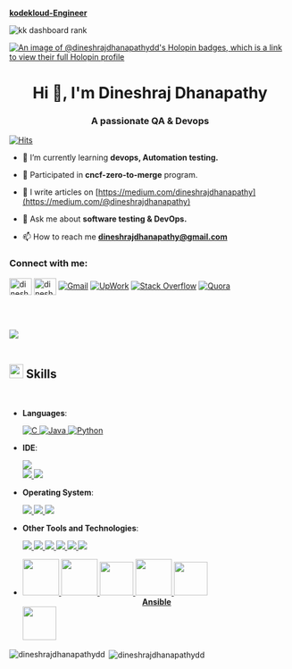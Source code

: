 [**kodekloud-Engineer**](https://github.com/dineshrajdhanapathyDD/kodekloud-Engineer_project)

![kk dashboard rank](https://github.com/dineshrajdhanapathyDD/dineshrajdhanapathyDD/assets/52989362/c0edf74c-cb39-465f-bdbf-ca63b721f9af)

[![An image of @dineshrajdhanapathydd's Holopin badges, which is a link to view their full Holopin profile](https://holopin.me/dineshrajdhanapathydd)](https://holopin.io/@dineshrajdhanapathydd)

<h1 align="center">Hi 👋, I'm Dineshraj Dhanapathy</h1>
<h3 align="center">A passionate QA & Devops</h3>

[![Hits](https://hits.seeyoufarm.com/api/count/incr/badge.svg?url=https%3A%2F%2Fgithub.com%2FdineshrajdhanapathyDD%2FdineshrajdhanapathyDD%2Fedit%2Fmain%2FREADME.md&count_bg=%2379C83D&title_bg=%23555555&icon=&icon_color=%23E7E7E7&title=hits&edge_flat=false)](https://hits.seeyoufarm.com)

- 🌱 I’m currently learning **devops, Automation testing.**

- 💬 Participated in **cncf-zero-to-merge** program.

- 📝 I write articles on [https://medium.com/dineshrajdhanapathy](https://medium.com/@dineshrajdhanapathy)

- 💬 Ask me about **software testing & DevOps.**

- 📫 How to reach me **dineshrajdhanapathy@gmail.com**

<h3 align="left">Connect with me:</h3>
<p align="left">
<a href="https://linkedin.com/in/dineshraj-dhanapathy-dd-25490058" target="blank"><img align="center" src="https://raw.githubusercontent.com/rahuldkjain/github-profile-readme-generator/master/src/images/icons/Social/linked-in-alt.svg" alt="dineshraj-dhanapathy-dd-25490058" height="30" width="40" /></a>
<a href="https://medium.com/@dineshrajdhanapathy" target="blank"><img align="center" src="https://raw.githubusercontent.com/rahuldkjain/github-profile-readme-generator/master/src/images/icons/Social/medium.svg" alt="dineshrajdhanapathy" height="30" width="40" /></a>
<a href="mailto:dineshrajdhanapathy@gmail.com"><img img src="https://img.shields.io/badge/gmail-%23EA4335.svg?style=plastic&logo=gmail&logoColor=white" alt="Gmail"/></a>
<a href="https://www.upwork.com/freelancers/~01802868d75870d447"><img src="https://img.shields.io/badge/Upwork-494949?style=flat&logo=upwork" alt="UpWork" /></a>
    <a href="https://stackoverflow.com/users/12859445/dineshrajdhanapathy"><img src="https://img.shields.io/badge/Stack Overflow-f48024?style=flat&logo=stackoverflow&logoColor=white" alt="Stack Overflow" /></a>
        <a href="https://www.quora.com/profile/Dineshraj-Dhanapathy"><img src="https://img.shields.io/badge/Quora-B92B27?style=flat&logo=quora" alt="Quora" /></a>
</p>
<br><br>


<img src="https://user-images.githubusercontent.com/73097560/115834477-dbab4500-a447-11eb-908a-139a6edaec5c.gif"><br><br>
## <img src="https://media2.giphy.com/media/QssGEmpkyEOhBCb7e1/giphy.gif?cid=ecf05e47a0n3gi1bfqntqmob8g9aid1oyj2wr3ds3mg700bl&rid=giphy.gif" width ="25"><b> Skills</b>
<br>

<p align="center">

- **Languages**:
    
   <a href="https://en.wikipedia.org/wiki/Objective-C" target="_blank" rel="noreferrer"> ![C](https://img.shields.io/badge/C%20-%232370ED.svg?style=for-the-badge&logo=c&logoColor=white) </a>
   <a href="https://www.java.com/en/" target="_blank" rel="noreferrer"> ![Java](https://img.shields.io/badge/Java-ED8B00?style=for-the-badge&logo=java&logoColor=white) </a>
    <a href="https://www.python.org/" target="_blank" rel="noreferrer"> ![Python](https://img.shields.io/badge/Python%20-%2314354C.svg?style=for-the-badge&logo=python&logoColor=white) </a>
  
- **IDE**:

    <a href="https://www.eclipse.org/downloads/" target="_blank" rel="noreferrer"> <img src="https://img.shields.io/badge/Eclipse-2C2255?style=for-the-badge&logo=eclipse&logoColor=white"> </a>   
    <a href="https://www.jetbrains.com/idea/" target="_blank" rel="noreferrer"> <img src="https://img.shields.io/badge/IntelliJ IDEA-%23575757.svg?&style=for-the-badge&logo=Intellij IDEA&logoColor=important"> </a>
    <a href="https://code.visualstudio.com/" target="_blank" rel="noreferrer"> <img src="https://img.shields.io/badge/Visual_Studio_Code-0078D4?style=for-the-badge&logo=visual%20studio%20code&logoColor=white"> </a>
  
- **Operating System**:

  <a href="https://www.linux.com/" target="_blank" rel="noreferrer"> <img src="https://img.shields.io/badge/Linux-FCC624?style=for-the-badge&logo=linux&logoColor=black"> </a>
 <a href="https://ubuntu.com/" target="_blank" rel="noreferrer"> <img src="https://img.shields.io/badge/Ubuntu-E95420?style=for-the-badge&logo=ubuntu&logoColor=white"> </a>
 <a href="https://www.microsoft.com/en-us/windows" target="_blank" rel="noreferrer"> <img src="https://img.shields.io/badge/Windows-0078D6?style=for-the-badge&logo=windows&logoColor=white"> </a>
  
- **Other Tools and Technologies**:

  <a href="https://www.selenium.dev/" target="_blank" rel="noreferrer"> <img src="https://img.shields.io/badge/Selenium-F37623?style=for-the-badge&logo=Selenium&logoColor=white"> </a>
  <a href="https://www.postman.com/" target="_blank" rel="noreferrer"><img src="https://img.shields.io/badge/Postman-FF6C37?style=for-the-badge&logo=Postman&logoColor=white"> </a>
  <a href="https://en.wikipedia.org/wiki/Shell_script" target="_blank" rel="noreferrer"> <img src="https://img.shields.io/badge/Shell_Script-121011?style=for-the-badge&logo=gnu-bash&logoColor=white"> </a>
 <a href="https://www.mysql.com/" target="_blank" rel="noreferrer"> <img src="https://img.shields.io/badge/MySQL-00000F?style=for-the-badge&logo=mysql&logoColor=white"> </a>
  <a href="https://www.cypress.io/" target="_blank" rel="noreferrer"><img src="https://img.shields.io/badge/Cypress-3DDC84?style=for-the-badge&logo=cypress&logoColor=white"> </a>
  <a href="https://jupyter.org/" target="_blank" rel="noreferrer"><img src="https://img.shields.io/badge/Jupyter%20-%23F37626.svg?style=for-the-badge&logo=Jupyter&logoColor=white"> </a>
  
  
  <li>
  <a href="https://git-scm.com/" target="_blank" rel="noreferrer"> <img height=65px src="https://git-scm.com/images/logos/downloads/Git-Logo-2Color.png"> </a>
  <a href="https://www.jenkins.io/" target="_blank" rel="noreferrer"> <img height=65px src="https://www.devteam.space/wp-content/uploads/2018/03/jenkins.jpg"> </a>
  <a href="https://www.docker.com/" target="_blank" rel="noreferrer"> <img height=60px src="https://encrypted-tbn0.gstatic.com/images?q=tbn%3AANd9GcTApU_6Eg4oWx3NMhLifHmNEkxjeMxfd3oGUA&usqp=CAU"> </a>
  <a href="https://kubernetes.io/" target="_blank" rel="noreferrer"> <img height=65px src="https://d15shllkswkct0.cloudfront.net/wp-content/blogs.dir/1/files/2019/05/Kubernetes_New.png"> </a>
  <a href="https://www.ansible.com/" target="_blank" rel="noreferrer"> <img height=60px src="https://encrypted-tbn0.gstatic.com/images?q=tbn%3AANd9GcSEbbMBYx3DSbnzVxofkkvdV83FRA-lma9Y_Q&usqp=CAU"> <span><b><center>Ansible</center></b></span> </a>
  <a href="https://aws.amazon.com" target="_blank" rel="noreferrer"> <img height=60px src="https://encrypted-tbn0.gstatic.com/images?q=tbn%3AANd9GcQV9AyEyvrlIJLOfbxFLfOr03Qy5gRL0txWMQ&usqp=CAU"> </a>
  </li>

 <!-- <img src="https://img.shields.io/badge/-Stack%20Overflow-FE7A16?style=for-the-badge&logo=stack-overflow&logoColor=white">
   <img src="https://img.shields.io/badge/Docker-0769AD?style=for-the-badge&logo=docker&logoColor=white">
    <img src="https://img.shields.io/badge/jenkins-D9D8D6?style=for-the-badge&logo=jenkins&logoColor=red">
     <img src="https://img.shields.io/badge/Git-F05032?style=for-the-badge&logo=git&logoColor=white">
   -->

    
</p>


<!--
<h3 align="left">Languages and Tools:</h3>
<p align="left"> <a href="https://www.arduino.cc/" target="_blank" rel="noreferrer"> <img src="https://cdn.worldvectorlogo.com/logos/arduino-1.svg" alt="arduino" width="40" height="40"/> </a> <a href="https://aws.amazon.com" target="_blank" rel="noreferrer"> <img src="https://raw.githubusercontent.com/devicons/devicon/master/icons/amazonwebservices/amazonwebservices-original-wordmark.svg" alt="aws" width="40" height="40"/> </a> <a href="https://www.gnu.org/software/bash/" target="_blank" rel="noreferrer"> <img src="https://www.vectorlogo.zone/logos/gnu_bash/gnu_bash-icon.svg" alt="bash" width="40" height="40"/> </a> <a href="https://www.cprogramming.com/" target="_blank" rel="noreferrer"> <img src="https://raw.githubusercontent.com/devicons/devicon/master/icons/c/c-original.svg" alt="c" width="40" height="40"/> </a> <a href="https://www.cypress.io" target="_blank" rel="noreferrer"> <img src="https://raw.githubusercontent.com/simple-icons/simple-icons/6e46ec1fc23b60c8fd0d2f2ff46db82e16dbd75f/icons/cypress.svg" alt="cypress" width="40" height="40"/> </a> <a href="https://www.docker.com/" target="_blank" rel="noreferrer"> <img src="https://raw.githubusercontent.com/devicons/devicon/master/icons/docker/docker-original-wordmark.svg" alt="docker" width="40" height="40"/> </a> <a href="https://git-scm.com/" target="_blank" rel="noreferrer"> <img src="https://www.vectorlogo.zone/logos/git-scm/git-scm-icon.svg" alt="git" width="40" height="40"/> </a> <a href="https://www.w3.org/html/" target="_blank" rel="noreferrer"> <img src="https://raw.githubusercontent.com/devicons/devicon/master/icons/html5/html5-original-wordmark.svg" alt="html5" width="40" height="40"/> </a> <a href="https://www.java.com" target="_blank" rel="noreferrer"> <img src="https://raw.githubusercontent.com/devicons/devicon/master/icons/java/java-original.svg" alt="java" width="40" height="40"/> </a> <a href="https://www.jenkins.io" target="_blank" rel="noreferrer"> <img src="https://www.vectorlogo.zone/logos/jenkins/jenkins-icon.svg" alt="jenkins" width="40" height="40"/> </a> <a href="https://kubernetes.io" target="_blank" rel="noreferrer"> <img src="https://www.vectorlogo.zone/logos/kubernetes/kubernetes-icon.svg" alt="kubernetes" width="40" height="40"/> </a> <a href="https://www.linux.org/" target="_blank" rel="noreferrer"> <img src="https://raw.githubusercontent.com/devicons/devicon/master/icons/linux/linux-original.svg" alt="linux" width="40" height="40"/> </a> <a href="https://www.mathworks.com/" target="_blank" rel="noreferrer"> <img src="https://upload.wikimedia.org/wikipedia/commons/2/21/Matlab_Logo.png" alt="matlab" width="40" height="40"/> </a> <a href="https://www.mysql.com/" target="_blank" rel="noreferrer"> <img src="https://raw.githubusercontent.com/devicons/devicon/master/icons/mysql/mysql-original-wordmark.svg" alt="mysql" width="40" height="40"/> </a> <a href="https://pandas.pydata.org/" target="_blank" rel="noreferrer"> <img src="https://raw.githubusercontent.com/devicons/devicon/2ae2a900d2f041da66e950e4d48052658d850630/icons/pandas/pandas-original.svg" alt="pandas" width="40" height="40"/> </a> <a href="https://postman.com" target="_blank" rel="noreferrer"> <img src="https://www.vectorlogo.zone/logos/getpostman/getpostman-icon.svg" alt="postman" width="40" height="40"/> </a> <a href="https://www.python.org" target="_blank" rel="noreferrer"> <img src="https://raw.githubusercontent.com/devicons/devicon/master/icons/python/python-original.svg" alt="python" width="40" height="40"/> </a> <a href="https://www.selenium.dev" target="_blank" rel="noreferrer"> <img src="https://raw.githubusercontent.com/detain/svg-logos/780f25886640cef088af994181646db2f6b1a3f8/svg/selenium-logo.svg" alt="selenium" width="40" height="40"/> </a> </p> -->


<p><img align="left" src="https://github-readme-stats.vercel.app/api/top-langs?username=dineshrajdhanapathydd&show_icons=true&locale=en&layout=compact" alt="dineshrajdhanapathydd" /></p>

<p>&nbsp;<img align="center" src="https://github-readme-stats.vercel.app/api?username=dineshrajdhanapathydd&show_icons=true&locale=en" alt="dineshrajdhanapathydd" /></p>

 <!--<p><img align="center" src="https://github-readme-streak-stats.herokuapp.com/?user=dineshrajdhanapathydd&" alt="dineshrajdhanapathydd" /></p> -->


